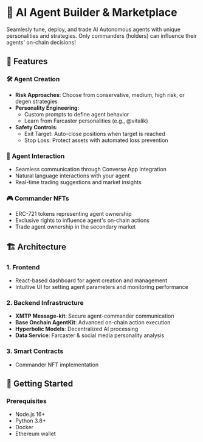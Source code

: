 # 🤖 AI Agent Builder & Marketplace

Seamlesly tune, deploy, and trade AI Autonomous agents with unique personalities and strategies. Only commanders (holders) can influence their agents' on-chain decisions!

## 🌟 Features

### 🛠️ Agent Creation
- **Risk Approaches**: Choose from conservative, medium, high risk, or degen strategies
- **Personality Engineering**: 
  - Custom prompts to define agent behavior
  - Learn from Farcaster personalities (e.g., @vitalik)
- **Safety Controls**:
  - Exit Target: Auto-close positions when target is reached
  - Stop Loss: Protect assets with automated loss prevention

### 💬 Agent Interaction
- Seamless communication through Converse App Integration
- Natural language interactions with your agent
- Real-time trading suggestions and market insights

### 🎮 Commander NFTs
- ERC-721 tokens representing agent ownership
- Exclusive rights to influence agent's on-chain actions
- Trade agent ownership in the secondary market

## 🏗️ Architecture

### 1. Frontend
- React-based dashboard for agent creation and management
- Intuitive UI for setting agent parameters and monitoring performance

### 2. Backend Infrastructure
- **XMTP Message-kit**: Secure agent-commander communication
- **Base Onchain AgentKit**: Advanced on-chain action execution
- **Hyperbolic Models**: Decentralized AI processing
- **Data Service**: Farcaster & social media personality analysis

### 3. Smart Contracts
- Commander NFT implementation

## 🚀 Getting Started

### Prerequisites
- Node.js 16+
- Python 3.8+
- Docker
- Ethereum wallet

